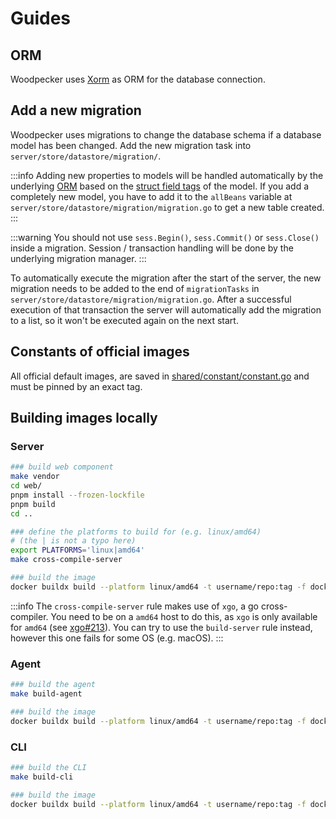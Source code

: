 # Guides

## ORM

Woodpecker uses [Xorm](https://xorm.io/) as ORM for the database connection.

## Add a new migration

Woodpecker uses migrations to change the database schema if a database model has been changed. Add the new migration task into `server/store/datastore/migration/`.

:::info
Adding new properties to models will be handled automatically by the underlying [ORM](#orm) based on the [struct field tags](https://stackoverflow.com/questions/10858787/what-are-the-uses-for-tags-in-go) of the model. If you add a completely new model, you have to add it to the `allBeans` variable at `server/store/datastore/migration/migration.go` to get a new table created.
:::

:::warning
You should not use `sess.Begin()`, `sess.Commit()` or `sess.Close()` inside a migration. Session / transaction handling will be done by the underlying migration manager.
:::

To automatically execute the migration after the start of the server, the new migration needs to be added to the end of `migrationTasks` in `server/store/datastore/migration/migration.go`. After a successful execution of that transaction the server will automatically add the migration to a list, so it won't be executed again on the next start.

## Constants of official images

All official default images, are saved in [shared/constant/constant.go](https://github.com/woodpecker-ci/woodpecker/blob/main/shared/constant/constant.go) and must be pinned by an exact tag.

## Building images locally

### Server

```sh
### build web component
make vendor
cd web/
pnpm install --frozen-lockfile
pnpm build
cd ..

### define the platforms to build for (e.g. linux/amd64)
# (the | is not a typo here)
export PLATFORMS='linux|amd64'
make cross-compile-server

### build the image
docker buildx build --platform linux/amd64 -t username/repo:tag -f docker/Dockerfile.server.multiarch.rootless --push .
```

:::info
The `cross-compile-server` rule makes use of `xgo`, a go cross-compiler. You need to be on a `amd64` host to do this, as `xgo` is only available for `amd64` (see [xgo#213](https://github.com/techknowlogick/xgo/issues/213)).
You can try to use the `build-server` rule instead, however this one fails for some OS (e.g. macOS).
:::

### Agent

```sh
### build the agent
make build-agent

### build the image
docker buildx build --platform linux/amd64 -t username/repo:tag -f docker/Dockerfile.agent.multiarch --push .
```

### CLI

```sh
### build the CLI
make build-cli

### build the image
docker buildx build --platform linux/amd64 -t username/repo:tag -f docker/Dockerfile.cli.multiarch.rootless --push .
```
